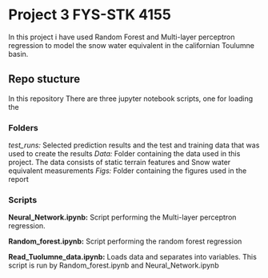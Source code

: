 # Project 3 FYS-STK 4155
In this project i have used Random Forest and Multi-layer perceptron regression to model the snow water equivalent in the californian Toulumne basin. 

## Repo stucture
In this repository There are three jupyter notebook scripts, one for loading the 

### Folders
*test_runs:* Selected prediction results and the test and training data that was used to create the results
*Data:* Folder containing the data used in this project. The data consists of static terrain features and Snow water equivalent measurements
*Figs:* Folder containing the figures used in the report
### Scripts
**Neural_Network.ipynb:** Script performing the Multi-layer perceptron regression.

**Random_forest.ipynb:** Script performing the random forest regression

**Read_Tuolumne_data.ipynb:** Loads data and separates into variables. This script is run by Random_forest.ipynb and Neural_Network.ipynb





